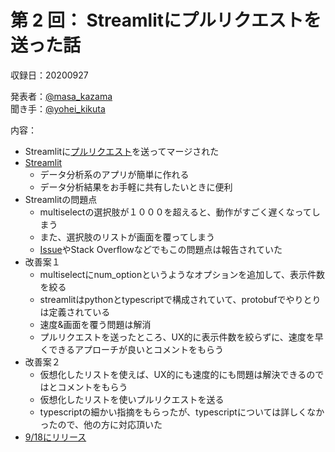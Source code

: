 # 第 2 回： Streamlitにプルリクエストを送った話

収録日：20200927

発表者：[@masa_kazama](https://twitter.com/masa_kazama)  
聞き手：[@yohei_kikuta](https://twitter.com/yohei_kikuta)

内容：
- Streamlitに[プルリクエスト](https://github.com/streamlit/streamlit/pull/1888)を送ってマージされた
- [Streamlit](https://www.streamlit.io/)
  - データ分析系のアプリが簡単に作れる
  - データ分析結果をお手軽に共有したいときに便利
- Streamlitの問題点
  - multiselectの選択肢が１０００を超えると、動作がすごく遅くなってしまう
  - また、選択肢のリストが画面を覆ってしまう
  - [Issue](https://github.com/streamlit/streamlit/issues/1059)やStack Overflowなどでもこの問題点は報告されていた
- 改善案１
  - multiselectにnum_optionというようなオプションを追加して、表示件数を絞る
  - streamlitはpythonとtypescriptで構成されていて、protobufでやりとりは定義されている
  - 速度&画面を覆う問題は解消
  - プルリクエストを送ったところ、UX的に表示件数を絞らずに、速度を早くできるアプローチが良いとコメントをもらう
- 改善案２
  - 仮想化したリストを使えば、UX的にも速度的にも問題は解決できるのではとコメントをもらう
  - 仮想化したリストを使いプルリクエストを送る
  - typescriptの細かい指摘をもらったが、typescriptについては詳しくなかったので、他の方に対応頂いた
- [9/18にリリース](https://twitter.com/streamlit/status/1306660323441729537?s=20)